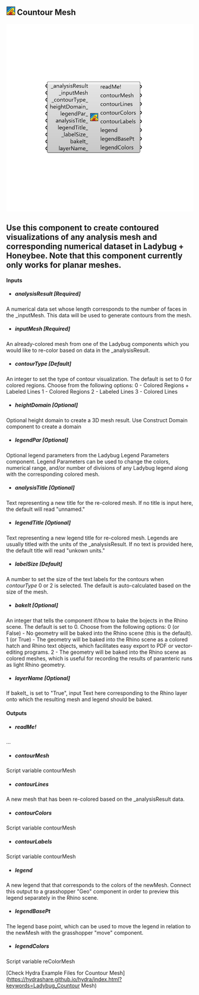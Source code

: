 ## ![](../../images/icons/Countour_Mesh.png) Countour Mesh

![](../../images/components/Countour_Mesh.png)

Use this component to create contoured visualizations of any analysis mesh and corresponding numerical dataset in Ladybug + Honeybee.
 Note that this component currently only works for planar meshes.
 -
 

#### Inputs
* ##### analysisResult [Required]
A numerical data set whose length corresponds to the number of faces in the _inputMesh.  This data will be used to generate contours from the mesh.
* ##### inputMesh [Required]
An already-colored mesh from one of the Ladybug components which you would like to re-color based on data in the _analysisResult.
* ##### contourType [Default]
An integer to set the type of contour visualization.  The default is set to 0 for colored regions.  Choose from the following options:
 0 - Colored Regions + Labeled Lines
 1 - Colored Regions
 2 - Labeled Lines
 3 - Colored Lines
* ##### heightDomain [Optional]
Optional height domain to create a 3D mesh result. Use Construct Domain component to create a domain
* ##### legendPar [Optional]
Optional legend parameters from the Ladybug Legend Parameters component.  Legend Parameters can be used to change the colors, numerical range, and/or number of divisions of any Ladybug legend along with the corresponding colored mesh.
* ##### analysisTitle [Optional]
Text representing a new title for the re-colored mesh.  If no title is input here, the default will read "unnamed."
* ##### legendTitle [Optional]
Text representing a new legend title for re-colored mesh. Legends are usually titled with the units of the _analysisResult.  If no text is provided here, the default title will read "unkown units."
* ##### labelSize [Default]
A number to set the size of the text labels for the contours when _contourType_ 0 or 2 is selected.  The default is auto-calculated based on the size of the mesh.
* ##### bakeIt [Optional]
An integer that tells the component if/how to bake the bojects in the Rhino scene.  The default is set to 0.  Choose from the following options:
 0 (or False) - No geometry will be baked into the Rhino scene (this is the default).
 1 (or True) - The geometry will be baked into the Rhino scene as a colored hatch and Rhino text objects, which facilitates easy export to PDF or vector-editing programs.
 2 - The geometry will be baked into the Rhino scene as colored meshes, which is useful for recording the results of paramteric runs as light Rhino geometry.
* ##### layerName [Optional]
If bakeIt_ is set to "True", input Text here corresponding to the Rhino layer onto which the resulting mesh and legend should be baked.

#### Outputs
* ##### readMe!
...
* ##### contourMesh
Script variable contourMesh
* ##### contourLines
A new mesh that has been re-colored based on the _analysisResult data.
* ##### contourColors
Script variable contourMesh
* ##### contourLabels
Script variable contourMesh
* ##### legend
A new legend that that corresponds to the colors of the newMesh. Connect this output to a grasshopper "Geo" component in order to preview this legend separately in the Rhino scene.  
* ##### legendBasePt
The legend base point, which can be used to move the legend in relation to the newMesh with the grasshopper "move" component.
* ##### legendColors
Script variable reColorMesh


[Check Hydra Example Files for Countour Mesh](https://hydrashare.github.io/hydra/index.html?keywords=Ladybug_Countour Mesh)
